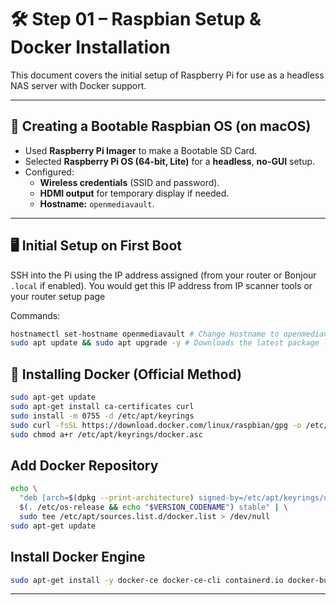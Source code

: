 # 🛠️ Step 01 – Raspbian Setup & Docker Installation

This document covers the initial setup of Raspberry Pi for use as a headless NAS server with Docker support.

---

## 🍏 Creating a Bootable Raspbian OS (on macOS)

- Used **Raspberry Pi Imager** to make a Bootable SD Card.
- Selected **Raspberry Pi OS (64-bit, Lite)** for a **headless**, **no-GUI** setup.
- Configured:
  - **Wireless credentials** (SSID and password).
  - **HDMI output** for temporary display if needed.
  - **Hostname:** `openmediavault`.

---

## 🖥️ Initial Setup on First Boot

SSH into the Pi using the IP address assigned (from your router or Bonjour `.local` if enabled).
You would get this IP address from IP scanner tools or your router setup page 

Commands:
```bash
hostnamectl set-hostname openmediavault # Change Hostname to openmediavault
sudo apt update && sudo apt upgrade -y # Downloads the latest package lists, including versions and dependencies
```

## 🐳 Installing Docker (Official Method)
```bash
sudo apt-get update
sudo apt-get install ca-certificates curl
sudo install -m 0755 -d /etc/apt/keyrings
sudo curl -fsSL https://download.docker.com/linux/raspbian/gpg -o /etc/apt/keyrings/docker.asc
sudo chmod a+r /etc/apt/keyrings/docker.asc
```

## Add Docker Repository
```bash
echo \
  "deb [arch=$(dpkg --print-architecture) signed-by=/etc/apt/keyrings/docker.asc] https://download.docker.com/linux/raspbian \
  $(. /etc/os-release && echo "$VERSION_CODENAME") stable" | \
  sudo tee /etc/apt/sources.list.d/docker.list > /dev/null
sudo apt-get update
```

## Install Docker Engine
```bash
sudo apt-get install -y docker-ce docker-ce-cli containerd.io docker-buildx-plugin docker-compose-plugin
```
---

